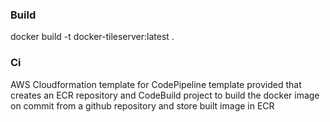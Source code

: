 ### Build
docker build -t docker-tileserver:latest .

### Ci
AWS Cloudformation template for CodePipeline template provided that creates an ECR repository and CodeBuild project to build the docker image on commit from a github repository and store built image in ECR
